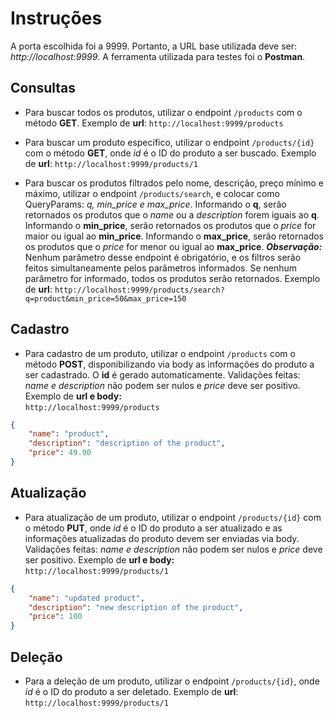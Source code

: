 # Instruções

A porta escolhida foi a 9999. Portanto, a URL base utilizada deve ser: _http://localhost:9999_. A ferramenta utilizada para testes foi o **Postman**.

## Consultas  

* Para buscar todos os produtos, utilizar o endpoint `/products` com o método **GET**. Exemplo de **url**: `http://localhost:9999/products`

* Para buscar um produto específico, utilizar o endpoint `/products/{id}` com o método **GET**, onde _id_ é o ID do produto a ser buscado. Exemplo de **url**: `http://localhost:9999/products/1`

* Para buscar os produtos filtrados pelo nome, descrição, preço mínimo e máximo, utilizar o endpoint `/products/search`, e colocar como QueryParams: _q, min_price e max_price_. Informando o **q**, serão retornados os produtos que o _name_ ou a _description_ forem iguais ao **q**. Informando o **min_price**, serão retornados os produtos que o _price_ for maior ou igual ao **min_price**. Informando o **max_price**, serão retornados os produtos que o _price_ for menor ou igual ao **max_price**.  _**Observação:**_ Nenhum parâmetro desse endpoint é obrigatório, e os filtros serão feitos simultaneamente pelos parâmetros informados. Se nenhum parâmetro for informado, todos os produtos serão retornados. Exemplo de **url**: `http://localhost:9999/products/search?q=product&min_price=50&max_price=150`

## Cadastro  

* Para cadastro de um produto, utilizar o endpoint `/products` com o método **POST**, disponibilizando via body as informações do produto a ser cadastrado. O **id** é gerado automaticamente. Validações feitas: _name e description_ não podem ser nulos e _price_ deve ser positivo. Exemplo de **url e body:**  
`http://localhost:9999/products`
```json
{
    "name": "product",
    "description": "description of the product",
    "price": 49.90
}
```

## Atualização  

* Para atualização de um produto, utilizar o endpoint `/products/{id}` com o método **PUT**, onde _id_ é o ID do produto a ser atualizado e as informações atualizadas do produto devem ser enviadas via body. Validações feitas: _name e description_ não podem ser nulos e _price_ deve ser positivo. Exemplo de **url e body:**  
`http://localhost:9999/products/1`
```json
{
    "name": "updated product",
    "description": "new description of the product",
    "price": 100
}
```  

## Deleção  

* Para a deleção de um produto, utilizar o endpoint `/products/{id}`, onde _id_ é o ID do produto a ser deletado. Exemplo de **url**: `http://localhost:9999/products/1`